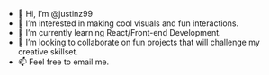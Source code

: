- 👋 Hi, I’m @justinz99
- 👀 I’m interested in making cool visuals and fun interactions.
- 🌱 I’m currently learning React/Front-end Development.
- 💞️ I’m looking to collaborate on fun projects that will challenge my creative skillset.
- 📫 Feel free to email me.

<!---
justinz99/justinz99 is a ✨ special ✨ repository because its `README.md` (this file) appears on your GitHub profile.
You can click the Preview link to take a look at your changes.
--->
